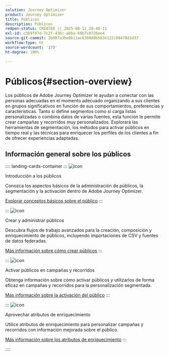 ```yaml
---
solution: Journey Optimizer
product: Journey Optimizer
title: Públicos
description: Públicos
redpen-status: CREATED_||_2025-08-11_20-46-11
exl-id: c3b9f97d-7c2f-436c-abba-60b7c0726ee4
source-git-commit: 2b907a3be8b11ac6308d0b563e122c88478d1d37
workflow-type: ht
source-wordcount: '173'
ht-degree: 100%

---
```


# Públicos{#section-overview}

Los públicos de Adobe Journey Optimizer le ayudan a conectar con las personas adecuadas en el momento adecuado organizando a sus clientes en grupos significativos en función de sus comportamientos, preferencias y características. Tanto si define segmentos como si carga listas personalizadas o combina datos de varias fuentes, esta función le permite crear campañas y recorridos muy personalizados. Explorará las herramientas de segmentación, los métodos para activar públicos en tiempo real y las técnicas para enriquecer los perfiles de los clientes a fin de ofrecer experiencias adaptadas.

## Información general sobre los públicos

:::: landing-cards-container
:::
![icon](https://cdn.experienceleague.adobe.com/icons/circle-play.svg)

Introducción a los públicos

Conozca los aspectos básicos de la administración de públicos, la segmentación y la activación dentro de Adobe Journey Optimizer.

[Explorar conceptos básicos sobre el público](../using/audience/about-audiences.md)
:::

:::
![icon](https://cdn.experienceleague.adobe.com/icons/list-check.svg)

Crear y administrar públicos

Descubra flujos de trabajo avanzados para la creación, composición y enriquecimiento de públicos, incluyendo importaciones de CSV y fuentes de datos federadas.

[Más información sobre cómo crear públicos](create-landing-page.md)
:::

:::
![icon](https://cdn.experienceleague.adobe.com/icons/bullseye.svg)

Activar públicos en campañas y recorridos

Obtenga información sobre cómo activar públicos y utilizarlos de forma eficaz en campañas y recorridos para la personalización segmentada.

[Más información sobre la activación del público](../using/audience/target-audiences.md)
:::

:::
![icon](https://cdn.experienceleague.adobe.com/icons/puzzle-piece.svg)

Aprovechar atributos de enriquecimiento

Utilice atributos de enriquecimiento para personalizar campañas y recorridos con información mejorada sobre el público.

[Más información sobre los atributos de enriquecimiento](../using/audience/enrichment-attributes.md)
:::

::::
